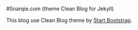 #Snarqie.com (theme Clean Blog for Jekyll)

This blog use Clean Blog theme by [Start Bootstrap](http://startbootstrap.com/).